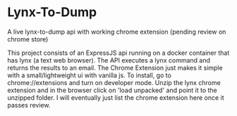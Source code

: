 # Lynx-To-Dump
A live lynx-to-dump api with working chrome extension (pending review on chrome store)

This project consists of an ExpressJS api running on a docker container that has lynx (a text web browser). The API executes a lynx command and returns the results to an email.
The Chrome Extension just makes it simple with a small/lightweight ui with vanilla js.
To install, go to chrome://extensions and turn on developer mode. Unzip the lynx chrome extension and in the browser click on 'load unpacked' and point it to the unzipped folder.
I will eventually just list the chrome extension here once it passes review.
